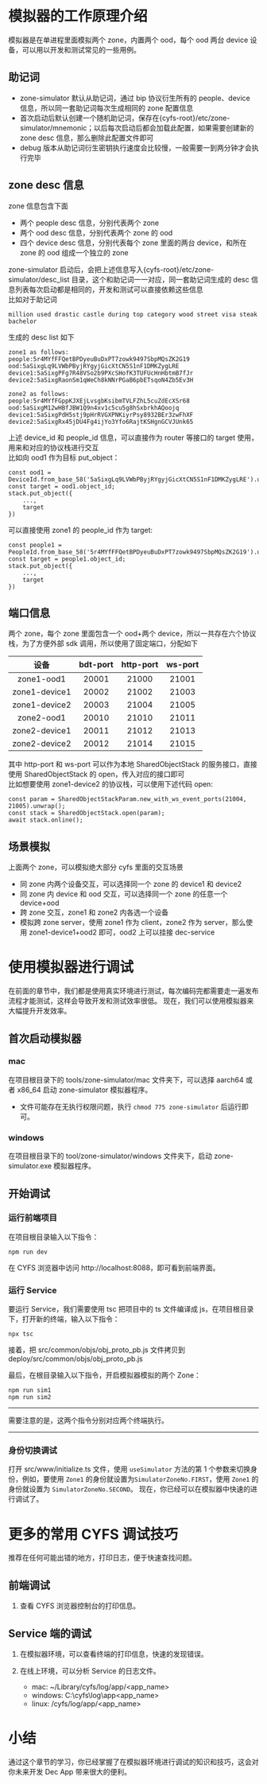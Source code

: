 # 模拟器的工作原理介绍

模拟器是在单进程里面模拟两个 zone，内置两个 ood，每个 ood 两台 device 设备，可以用以开发和测试常见的一些用例。

## 助记词

- zone-simulator 默认从助记词，通过 bip 协议衍生所有的 people、device 信息，所以同一套助记词每次生成相同的 zone 配置信息
- 首次启动后默认创建一个随机助记词，保存在{cyfs-root}/etc/zone-simulator/mnemonic；以后每次启动后都会加载此配置，如果需要创建新的 zone desc 信息，那么删除此配置文件即可
- debug 版本从助记词衍生密钥执行速度会比较慢，一般需要一到两分钟才会执行完毕

## zone desc 信息

zone 信息包含下面

- 两个 people desc 信息，分别代表两个 zone
- 两个 ood desc 信息，分别代表两个 zone 的 ood
- 四个 device desc 信息，分别代表每个 zone 里面的两台 device，和所在 zone 的 ood 组成一个独立的 zone

zone-simulator 启动后，会把上述信息写入{cyfs-root}/etc/zone-simulator/desc_list 目录，这个和助记词一一对应，同一套助记词生成的 desc 信息列表每次启动都是相同的，开发和测试可以直接依赖这些信息  
比如对于助记词

```
million used drastic castle during top category wood street visa steak bachelor
```

生成的 desc list 如下

```
zone1 as follows:
people:5r4MYfFFQetBPDyeuBuDxPT7zowk9497SbpMQsZK2G19
ood:5aSixgLq9LVWbPByjRYgyjGicXtCN5S1nF1DMKZygLRE
device1:5aSixgPFg7R48VSo2b9PXcSHofK3TUFUcHnHbtmB7fJr
device2:5aSixgRaonSm1qWeCh8kNNrPGaB6pbETsqoN4Zb5Ev3H

zone2 as follows:
people:5r4MYfFGppKJXEjLvsgbKsibmTVLFZhL5cuZdEcXSr68
ood:5aSixgM12wHBfJBW1Q9n4xv1c5cu5g8hSxbrkhAQoojq
device1:5aSixgPdH5stj9pHrRVGXPNKiyrPsy8932BEr3zwFhXF
device2:5aSixgRx45jDU4Fg4ijYo3Yfo6RajtKSHgnGCVJUnk65
```

上述 device_id 和 people_id 信息，可以直接作为 router 等接口的 target 使用，用来和对应的协议栈进行交互  
比如向 ood1 作为目标 put_object：

```
const ood1 = DeviceId.from_base_58('5aSixgLq9LVWbPByjRYgyjGicXtCN5S1nF1DMKZygLRE').unwrap();
const target = ood1.object_id;
stack.put_object({
    ...,
    target
})
```

可以直接使用 zone1 的 people_id 作为 target:

```
const people1 = PeopleId.from_base_58('5r4MYfFFQetBPDyeuBuDxPT7zowk9497SbpMQsZK2G19').unwrap();
const target = people1.object_id;
stack.put_object({
    ...,
    target
})
```

## 端口信息

两个 zone，每个 zone 里面包含一个 ood+两个 device，所以一共存在六个协议栈，为了方便外部 sdk 调用，所以使用了固定端口，分配如下

|     设备      | bdt-port | http-port | ws-port |
| :-----------: | :------: | :-------: | :-----: |
|  zone1-ood1   |  20001   |   21000   |  21001  |
| zone1-device1 |  20002   |   21002   |  21003  |
| zone1-device2 |  20003   |   21004   |  21005  |
|  zone2-ood1   |  20010   |   21010   |  21011  |
| zone2-device1 |  20011   |   21012   |  21013  |
| zone2-device2 |  20012   |   21014   |  21015  |

其中 http-port 和 ws-port 可以作为本地 SharedObjectStack 的服务接口，直接使用 SharedObjectStack 的 open，传入对应的接口即可  
比如想要使用 zone1-device2 的协议栈，可以使用下述代码 open:

```
const param = SharedObjectStackParam.new_with_ws_event_ports(21004, 21005).unwrap();
const stack = SharedObjectStack.open(param);
await stack.online();
```

## 场景模拟

上面两个 zone，可以模拟绝大部分 cyfs 里面的交互场景

- 同 zone 内两个设备交互，可以选择同一个 zone 的 device1 和 device2
- 同 zone 内 device 和 ood 交互，可以选择同一个 zone 的任意一个 device+ood
- 跨 zone 交互，zone1 和 zone2 内各选一个设备
- 模拟跨 zone server，使用 zone1 作为 client，zone2 作为 server，那么使用 zone1-device1+ood2 即可，ood2 上可以挂接 dec-service

# 使用模拟器进行调试

在前面的章节中，我们都是使用真实环境进行测试，每次编码完都需要走一遍发布流程才能测试，这样会导致开发和测试效率很低。
现在，我们可以使用模拟器来大幅提升开发效率。

## 首次启动模拟器

### mac

在项目根目录下的 tools/zone-simulator/mac 文件夹下，可以选择 aarch64 或者 x86_64 启动 zone-simulator 模拟器程序。

- 文件可能存在无执行权限问题，执行 `chmod 775 zone-simulator` 后运行即可。

### windows

在项目根目录下的 tool/zone-simulator/windows 文件夹下，启动 zone-simulator.exe 模拟器程序。

## 开始调试

### 运行前端项目

在项目根目录输入以下指令：

```shell
npm run dev
```

在 CYFS 浏览器中访问 http://localhost:8088，即可看到前端界面。

### 运行 Service

要运行 Service，我们需要使用 tsc 把项目中的 ts 文件编译成 js，在项目根目录下，打开新的终端，输入以下指令：

```shell
npx tsc
```

接着，把 src/common/objs/obj_proto_pb.js 文件拷贝到 deploy/src/common/objs/obj_proto_pb.js

最后，在根目录输入以下指令，开启模拟器模拟的两个 Zone：

```shell
npm run sim1
npm run sim2
```

---

需要注意的是，这两个指令分别对应两个终端执行。

---

### 身份切换调试

打开 src/www/initialize.ts 文件，使用 `useSimulator` 方法的第 1 个参数来切换身份，例如，要使用 `Zone1` 的身份就设置为`SimulatorZoneNo.FIRST`，使用 `Zone1` 的身份就设置为 `SimulatorZoneNo.SECOND`。
现在，你已经可以在模拟器中快速的进行调试了。

# 更多的常用 CYFS 调试技巧

推荐在任何可能出错的地方，打印日志，便于快速查找问题。

## 前端调试

1. 查看 CYFS 浏览器控制台的打印信息。

## Service 端的调试

1. 在模拟器环境，可以查看终端的打印信息，快速的发现错误。

2. 在线上环境，可以分析 Service 的日志文件。

   - mac: ~/Library/cyfs/log/app/<app_name>
   - windows: C:\cyfs\log\app\<app_name>
   - linux: /cyfs/log/app/<app_name>

# 小结

通过这个章节的学习，你已经掌握了在模拟器环境进行调试的知识和技巧，这会对你未来开发 Dec App 带来很大的便利。
